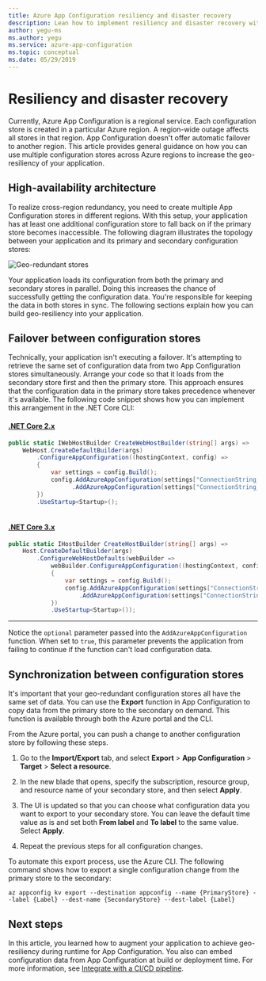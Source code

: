 ```yaml
---
title: Azure App Configuration resiliency and disaster recovery
description: Lean how to implement resiliency and disaster recovery with Azure App Configuration.
author: yegu-ms
ms.author: yegu
ms.service: azure-app-configuration
ms.topic: conceptual
ms.date: 05/29/2019
---
```


# Resiliency and disaster recovery

Currently, Azure App Configuration is a regional service. Each configuration store is created in a particular Azure region. A region-wide outage affects all stores in that region. App Configuration doesn't offer automatic failover to another region. This article provides general guidance on how you can use multiple configuration stores across Azure regions to increase the geo-resiliency of your application.

## High-availability architecture

To realize cross-region redundancy, you need to create multiple App Configuration stores in different regions. With this setup, your application has at least one additional configuration store to fall back on if the primary store becomes inaccessible. The following diagram illustrates the topology between your application and its primary and secondary configuration stores:

![Geo-redundant stores](./media/geo-redundant-app-configuration-stores.png)

Your application loads its configuration from both the primary and secondary stores in parallel. Doing this increases the chance of successfully getting the configuration data. You're responsible for keeping the data in both stores in sync. The following sections explain how you can build geo-resiliency into your application.

## Failover between configuration stores

Technically, your application isn't executing a failover. It's attempting to retrieve the same set of configuration data from two App Configuration stores simultaneously. Arrange your code so that it loads from the secondary store first and then the primary store. This approach ensures that the configuration data in the primary store takes precedence whenever it's available. The following code snippet shows how you can implement this arrangement in the .NET Core CLI:

#### [.NET Core 2.x](#tab/core2x)

```csharp
public static IWebHostBuilder CreateWebHostBuilder(string[] args) =>
    WebHost.CreateDefaultBuilder(args)
        .ConfigureAppConfiguration((hostingContext, config) =>
        {
            var settings = config.Build();
            config.AddAzureAppConfiguration(settings["ConnectionString_SecondaryStore"], optional: true)
                  .AddAzureAppConfiguration(settings["ConnectionString_PrimaryStore"], optional: true);
        })
        .UseStartup<Startup>();
    
```

#### [.NET Core 3.x](#tab/core3x)

```csharp
public static IHostBuilder CreateHostBuilder(string[] args) =>
    Host.CreateDefaultBuilder(args)
        .ConfigureWebHostDefaults(webBuilder =>
            webBuilder.ConfigureAppConfiguration((hostingContext, config) =>
            {
                var settings = config.Build();
                config.AddAzureAppConfiguration(settings["ConnectionString_SecondaryStore"], optional: true)
                    .AddAzureAppConfiguration(settings["ConnectionString_PrimaryStore"], optional: true);
            })
            .UseStartup<Startup>());
```
---

Notice the `optional` parameter passed into the `AddAzureAppConfiguration` function. When set to `true`, this parameter prevents the application from failing to continue if the function can't load configuration data.

## Synchronization between configuration stores

It's important that your geo-redundant configuration stores all have the same set of data. You can use the **Export** function in App Configuration to copy data from the primary store to the secondary on demand. This function is available through both the Azure portal and the CLI.

From the Azure portal, you can push a change to another configuration store by following these steps.

1. Go to the **Import/Export** tab, and select **Export** > **App Configuration** > **Target** > **Select a resource**.

2. In the new blade that opens, specify the subscription, resource group, and resource name of your secondary store, and then select **Apply**.

3. The UI is updated so that you can choose what configuration data you want to export to your secondary store. You can leave the default time value as is and set both **From label** and **To label** to the same value. Select **Apply**.

4. Repeat the previous steps for all configuration changes.

To automate this export process, use the Azure CLI. The following command shows how to export a single configuration change from the primary store to the secondary:

    az appconfig kv export --destination appconfig --name {PrimaryStore} --label {Label} --dest-name {SecondaryStore} --dest-label {Label}

## Next steps

In this article, you learned how to augment your application to achieve geo-resiliency during runtime for App Configuration. You also can embed configuration data from App Configuration at build or deployment time. For more information, see [Integrate with a CI/CD pipeline](./integrate-ci-cd-pipeline.md).

